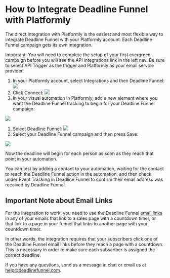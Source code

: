 # How to Integrate Deadline Funnel with Platformly

The direct integration with Platformly is the easiest and most flexible way to integrate Deadline Funnel with your Platformly account. Each Deadline Funnel campaign gets its own integration.

Important: You will need to complete the setup of your first evergreen campaign before you will see the API integrations link in the left nav. Be sure to select API Trigger as the trigger and Platformly as your email service provider.

1. In your Platformly account, select Integrations and then Deadline Funnel: ![](https://s3.amazonaws.com/helpscout.net/docs/assets/53974d6ce4b0c76107b109d1/images/5c9537930428633d2cf3f481/file-Vyjcf1BBNk.png)
2. Click Connect: ![](https://s3.amazonaws.com/helpscout.net/docs/assets/53974d6ce4b0c76107b109d1/images/5c9537d60428633d2cf3f486/file-kGZYzJtZVF.png)
3. In your visual automation in Platformly, add a new element where you want the Deadline Funnel tracking to begin for your Deadline Funnel campaign:

![](https://s3.amazonaws.com/helpscout.net/docs/assets/53974d6ce4b0c76107b109d1/images/5c95392c0428633d2cf3f493/file-SkfgkbwYRR.png)

1. Select Deadline Funnel: ![](https://s3.amazonaws.com/helpscout.net/docs/assets/53974d6ce4b0c76107b109d1/images/5c9539560428633d2cf3f498/file-lQMFAgTqCT.png)
2. Select your Deadline Funnel campaign and then press Save:

![](https://s3.amazonaws.com/helpscout.net/docs/assets/53974d6ce4b0c76107b109d1/images/5c95398f0428633d2cf3f49d/file-MOPMSBCMp3.png)

Now the deadline will begin for each person as soon as they reach that point in your automation.

You can test by adding a contact to your automation, waiting for the contact to reach the Deadline Funnel action in the automation, and then check under Event Tracking in Deadline Funnel to confirm their email address was received by Deadline Funnel.

## Important Note about Email Links

For the integration to work, you need to use the Deadline Funnel [email links](http://documentation.deadlinefunnel.com/article/16-expiring-links) in any of your emails that link to a sales page with a countdown timer, or that link to a page in your funnel that links to another page with your countdown timer.

In other words, the integration requires that your subscribers click one of the Deadline Funnel email links before they reach a page with a countdown. This is necessary in order to make sure each subscriber is assigned the correct deadline.

If you have any questions, send us a message in chat or email us at [help@deadlinefunnel.com](mailto:mailto:help@deadlinefunnel.com).

